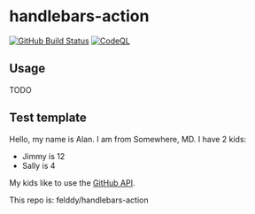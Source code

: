# handlebars-action #

[![GitHub Build Status](https://github.com/felddy/handlebars-action/workflows/build-test/badge.svg)](https://github.com/felddy/handlebars-action/actions/workflows/test.yml)
[![CodeQL](https://github.com/felddy/handlebars-action/workflows/CodeQL/badge.svg)](https://github.com/felddy/handlebars-action/actions/workflows/codeql-analysis.yml)

## Usage ##

TODO

## Test template ##

Hello, my name is Alan.
I am from Somewhere, MD.
I have 2 kids:

- Jimmy is 12
- Sally is 4

My kids like to use the [GitHub API]().

This repo is: felddy/handlebars-action
